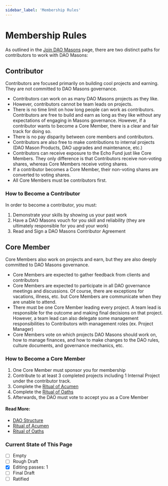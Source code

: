 ```yaml
---
sidebar_label: 'Membership Rules'
---
```


# Membership Rules

As outlined in the [Join DAO Masons](/docs/Intro/join) page, there are two distinct paths for contributors to work with DAO Masons:

## Contributor

Contributors are focused primarily on building cool projects and earning. They are not committed to DAO Masons governance.

- Contributors can work on as many DAO Masons projects as they like.
- However, contributors cannot be team leads on projects.
- There is no time limit on how long people can work as contributors. Contributors are free to build and earn as long as they like without any expectations of engaging in Masons governance. However, if a contributor wants to become a Core Member, there is a clear and fair track for doing so.
- There is no pay disparity between core members and contributors.
- Contributors are also free to make contributions to internal projects (DAO Mason Products, DAO upgrades and maintenance, etc.)
- Contributors can receive exposure to the Echo Fund just like Core Members. They only difference is that Contributors receive non-voting shares, whereas Core Members receive voting shares.
- If a contributor becomes a Core Member, their non-voting shares are converted to voting shares.
- All Core Members must be contributors first.

### How to Become a Contributor

In order to become a contributor, you must:

1. Demonstrate your skills by showing us your past work
2. Have a DAO Masons vouch for you skill and reliability (they are ultimately responsible for you and your work)
3. Read and Sign a DAO Masons Contributor Agreement

## Core Member

Core Members also work on projects and earn, but they are also deeply committed to DAO Masons governance.

- Core Members are expected to gather feedback from clients and contributors
- Core Members are expected to participate in all DAO governance meetings and discussions. Of course, there are exceptions for vacations, illness, etc. but Core Members are communicate when they are unable to attend.
- There must be one Core Member leading every project. A team lead is responsible for the outcome and making final decisions on that project. However, a team lead can also delegate some management responsibilities to Contributors with management roles (ex. Project Manager)
- Core Members vote on which projects DAO Masons should work on, how to manage finances, and how to make changes to the DAO rules, culture documents, and governance mechanics, etc.

### How to Become a Core Member

1. One Core Member must sponsor you for membership
2. Contribute to at least 3 completed projects including 1 Internal Project under the contributor track.
3. Complete the [Ritual of Acumen](/docs/Rituals/ritual-of-acumen)
4. Complete the [Ritual of Oaths](/docs/Rituals/ritual-of-oaths)
5. Afterwards, the DAO must vote to accept you as a Core Member

#### Read More:

- [DAO Structure](/docs/Rules/dao-structure)
- [Ritual of Acumen](/docs/Rituals/ritual-of-acumen)
- [Ritual of Oaths](/docs/Rituals/ritual-of-oaths)

### Current State of This Page

- [ ] Empty
- [ ] Rough Draft
- [x] Editing passes: 1
- [ ] Final Draft
- [ ] Ratified
